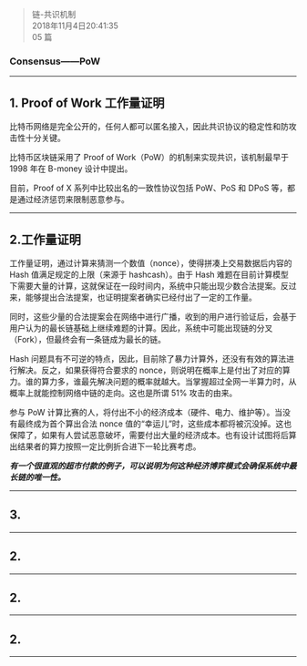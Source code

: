 > 链-共识机制    
> 2018年11月4日20:41:35     
> 05 篇  

### Consensus——PoW


----------


## 1. Proof  of Work 工作量证明  
比特币网络是完全公开的，任何人都可以匿名接入，因此共识协议的稳定性和防攻击性十分关键。

比特币区块链采用了 Proof of Work（PoW）的机制来实现共识，该机制最早于 1998 年在 B-money 设计中提出。

目前，Proof of X 系列中比较出名的一致性协议包括 PoW、PoS 和 DPoS 等，都是通过经济惩罚来限制恶意参与。


----------
## 2.工作量证明  
工作量证明，通过计算来猜测一个数值（nonce），使得拼凑上交易数据后内容的 Hash 值满足规定的上限（来源于 hashcash）。由于 Hash 难题在目前计算模型下需要大量的计算，这就保证在一段时间内，系统中只能出现少数合法提案。反过来，能够提出合法提案，也证明提案者确实已经付出了一定的工作量。  

同时，这些少量的合法提案会在网络中进行广播，收到的用户进行验证后，会基于用户认为的最长链基础上继续难题的计算。因此，系统中可能出现链的分叉（Fork），但最终会有一条链成为最长的链。  

Hash 问题具有不可逆的特点，因此，目前除了暴力计算外，还没有有效的算法进行解决。反之，如果获得符合要求的 nonce，则说明在概率上是付出了对应的算力。谁的算力多，谁最先解决问题的概率就越大。当掌握超过全网一半算力时，从概率上就能控制网络中链的走向。这也是所谓 51% 攻击的由来。  

参与 PoW 计算比赛的人，将付出不小的经济成本（硬件、电力、维护等）。当没有最终成为首个算出合法 nonce 值的“幸运儿”时，这些成本都将被沉没掉。这也保障了，如果有人尝试恶意破坏，需要付出大量的经济成本。也有设计试图将后算出结果者的算力按照一定比例折合进下一轮比赛考虑。
  
    
***有一个很直观的超市付款的例子，可以说明为何这种经济博弈模式会确保系统中最长链的唯一性。***

----------
## 3.

----------
## 2.

----------
## 2.

----------
## 2. 

----------

